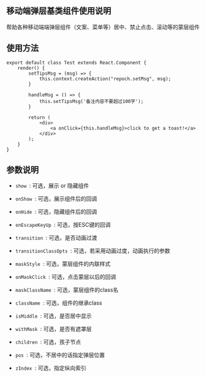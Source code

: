 ## 移动端弹层基类组件使用说明
帮助各种移动端端弹层组件（文案、菜单等）居中、禁止点击、滚动等的蒙层组件

## 使用方法

```
export default class Test extends React.Component {
    render() {
        setTipsMsg = (msg) => {
            this.context.createAction("repoch.setMsg", msg);
        }

        handleMsg = () => {
            this.setTipsMsg('备注内容不要超过100字');
        }

        return (
            <div>
                <a onClick={this.handleMsg}>click to get a toast!</a>
            </div>
        );
    }
}
```

## 参数说明

- `show `: 可选，展示 or 隐藏组件
- `onShow `: 可选，展示组件后的回调
- `onHide `: 可选，隐藏组件后的回调
- `onEscapeKeyUp `: 可选，按ESC键的回调

- `transition `: 可选，是否动画过渡
- `transitionClassOpts `: 可选，若采用动画过度，动画执行的参数

- `maskStyle `: 可选，蒙层组件的内联样式
- `onMaskClick `: 可选，点击蒙层以后的回调
- `maskClassName `: 可选，蒙层组件的class名

- `className `: 可选，组件的继承class
- `isMiddle `: 可选，是否居中显示
- `withMask `: 可选，是否有遮罩层
- `children `: 可选，孩子节点
- `pos `: 可选，不居中的话指定弹层位置
- `zIndex `: 可选，指定纵向索引
